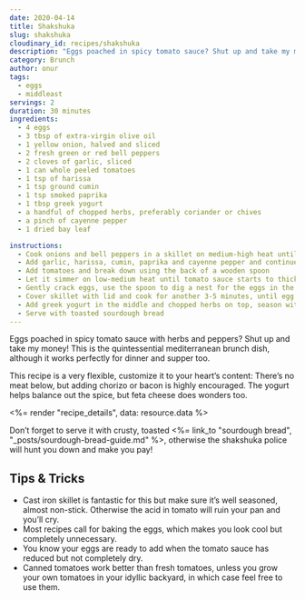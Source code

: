 ```yaml
---
date: 2020-04-14
title: Shakshuka
slug: shakshuka
cloudinary_id: recipes/shakshuka
description: "Eggs poached in spicy tomato sauce? Shut up and take my money!"
category: Brunch
author: onur
tags:
  - eggs
  - middleast
servings: 2
duration: 30 minutes
ingredients:
  - 4 eggs
  - 3 tbsp of extra-virgin olive oil
  - 1 yellow onion, halved and sliced
  - 2 fresh green or red bell peppers
  - 2 cloves of garlic, sliced
  - 1 can whole peeled tomatoes
  - 1 tsp of harissa
  - 1 tsp ground cumin
  - 1 tsp smoked paprika
  - 1 tbsp greek yogurt
  - a handful of chopped herbs, preferably coriander or chives
  - a pinch of cayenne pepper
  - 1 dried bay leaf

instructions:
  - Cook onions and bell peppers in a skillet on medium-high heat until soft, about 10 minutes
  - Add garlic, harissa, cumin, paprika and cayenne pepper and continue mixing for another 2 minutes
  - Add tomatoes and break down using the back of a wooden spoon
  - Let it simmer on low-medium heat until tomato sauce starts to thicken, about 10 minutes
  - Gently crack eggs, use the spoon to dig a nest for the eggs in the sauce
  - Cover skillet with lid and cook for another 3-5 minutes, until egg whites are set and yolk is still runny
  - Add greek yogurt in the middle and chopped herbs on top, season with salt, pepper and cayenne
  - Serve with toasted sourdough bread
---
```


Eggs poached in spicy tomato sauce with herbs and peppers? Shut up and take my money! This is the quintessential mediterranean brunch dish, although it works perfectly for dinner and supper too.

This recipe is a very flexible, customize it to your heart’s content: There’s no meat below, but adding chorizo or bacon is highly encouraged. The yogurt helps balance out the spice, but feta cheese does wonders too.

<%= render "recipe_details", data: resource.data %>

Don’t forget to serve it with crusty, toasted <%= link_to "sourdough bread", "\_posts/sourdough-bread-guide.md" %>, otherwise the shakshuka police will hunt you down and make you pay!

## Tips & Tricks

- Cast iron skillet is fantastic for this but make sure it’s well seasoned, almost non-stick. Otherwise the acid in tomato will ruin your pan and you’ll cry.
- Most recipes call for baking the eggs, which makes you look cool but completely unnecessary.
- You know your eggs are ready to add when the tomato sauce has reduced but not completely dry.
- Canned tomatoes work better than fresh tomatoes, unless you grow your own tomatoes in your idyllic backyard, in which case feel free to use them.
